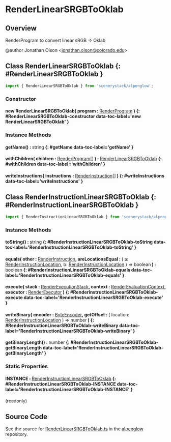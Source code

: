 # RenderLinearSRGBToOklab

## Overview

RenderProgram to convert linear sRGB =&gt; Oklab

@author Jonathan Olson &lt;jonathan.olson@colorado.edu&gt;

## Class RenderLinearSRGBToOklab {: #RenderLinearSRGBToOklab }


```js
import { RenderLinearSRGBToOklab } from 'scenerystack/alpenglow';
```
### Constructor

#### new RenderLinearSRGBToOklab( program : <span style="font-weight: 400;">[RenderProgram](../alpenglow/RenderProgram.md)</span> ) {: #RenderLinearSRGBToOklab-constructor data-toc-label='new RenderLinearSRGBToOklab' }

### Instance Methods

#### getName() : <span style="font-weight: 400;"><span style="color: hsla(calc(var(--md-hue) + 180deg),80%,40%,1);">string</span></span> {: #getName data-toc-label='getName' }

#### withChildren( children : <span style="font-weight: 400;">[RenderProgram](../alpenglow/RenderProgram.md)[]</span> ) : <span style="font-weight: 400;">[RenderLinearSRGBToOklab](../alpenglow/RenderLinearSRGBToOklab.md)</span> {: #withChildren data-toc-label='withChildren' }

#### writeInstructions( instructions : <span style="font-weight: 400;">[RenderInstruction](../alpenglow/RenderInstruction.md)[]</span> ) {: #writeInstructions data-toc-label='writeInstructions' }



## Class RenderInstructionLinearSRGBToOklab {: #RenderInstructionLinearSRGBToOklab }


```js
import { RenderInstructionLinearSRGBToOklab } from 'scenerystack/alpenglow';
```
### Instance Methods

#### toString() : <span style="font-weight: 400;"><span style="color: hsla(calc(var(--md-hue) + 180deg),80%,40%,1);">string</span></span> {: #RenderInstructionLinearSRGBToOklab-toString data-toc-label='RenderInstructionLinearSRGBToOklab-toString' }

#### equals( other : <span style="font-weight: 400;">[RenderInstruction](../alpenglow/RenderInstruction.md)</span>, areLocationsEqual : <span style="font-weight: 400;">( a: [RenderInstructionLocation](../alpenglow/RenderInstruction.md#RenderInstructionLocation), b: [RenderInstructionLocation](../alpenglow/RenderInstruction.md#RenderInstructionLocation) ) =&gt; <span style="color: hsla(calc(var(--md-hue) + 180deg),80%,40%,1);">boolean</span></span> ) : <span style="font-weight: 400;"><span style="color: hsla(calc(var(--md-hue) + 180deg),80%,40%,1);">boolean</span></span> {: #RenderInstructionLinearSRGBToOklab-equals data-toc-label='RenderInstructionLinearSRGBToOklab-equals' }

#### execute( stack : <span style="font-weight: 400;">[RenderExecutionStack](../alpenglow/RenderExecutionStack.md)</span>, context : <span style="font-weight: 400;">[RenderEvaluationContext](../alpenglow/RenderEvaluationContext.md)</span>, executor : <span style="font-weight: 400;">[RenderExecutor](../alpenglow/RenderExecutor.md)</span> ) {: #RenderInstructionLinearSRGBToOklab-execute data-toc-label='RenderInstructionLinearSRGBToOklab-execute' }

#### writeBinary( encoder : <span style="font-weight: 400;">[ByteEncoder](../alpenglow/ByteEncoder.md)</span>, getOffset : <span style="font-weight: 400;">( location: [RenderInstructionLocation](../alpenglow/RenderInstruction.md#RenderInstructionLocation) ) =&gt; <span style="color: hsla(calc(var(--md-hue) + 180deg),80%,40%,1);">number</span></span> ) {: #RenderInstructionLinearSRGBToOklab-writeBinary data-toc-label='RenderInstructionLinearSRGBToOklab-writeBinary' }

#### getBinaryLength() : <span style="font-weight: 400;"><span style="color: hsla(calc(var(--md-hue) + 180deg),80%,40%,1);">number</span></span> {: #RenderInstructionLinearSRGBToOklab-getBinaryLength data-toc-label='RenderInstructionLinearSRGBToOklab-getBinaryLength' }

### Static Properties

#### INSTANCE : <span style="font-weight: 400;">[RenderInstructionLinearSRGBToOklab](../alpenglow/RenderLinearSRGBToOklab.md#RenderInstructionLinearSRGBToOklab)</span> {: #RenderInstructionLinearSRGBToOklab-INSTANCE data-toc-label='RenderInstructionLinearSRGBToOklab-INSTANCE' }

(readonly)



## Source Code

See the source for [RenderLinearSRGBToOklab.ts](https://github.com/phetsims/alpenglow/blob/main/js/render-program/RenderLinearSRGBToOklab.ts) in the [alpenglow](https://github.com/phetsims/alpenglow) repository.
